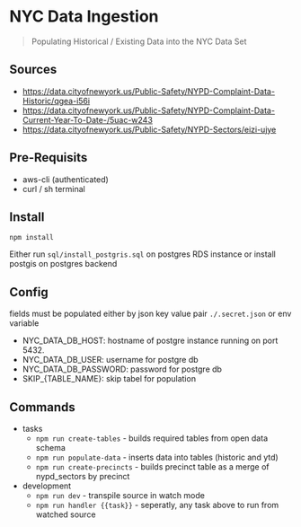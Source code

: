 # NYC Data Ingestion

> Populating Historical / Existing Data into the NYC Data Set

## Sources
* https://data.cityofnewyork.us/Public-Safety/NYPD-Complaint-Data-Historic/qgea-i56i
* https://data.cityofnewyork.us/Public-Safety/NYPD-Complaint-Data-Current-Year-To-Date-/5uac-w243
* https://data.cityofnewyork.us/Public-Safety/NYPD-Sectors/eizi-ujye

## Pre-Requisits
* aws-cli (authenticated)
* curl / sh terminal

## Install

`npm install`

Either run `sql/install_postgris.sql` on postgres RDS instance or install postgis on postgres backend

## Config

fields must be populated either by json key value pair `./.secret.json` or env variable
* NYC_DATA_DB_HOST: hostname of postgre instance running on port 5432.
* NYC_DATA_DB_USER: username for postgre db
* NYC_DATA_DB_PASSWORD: password for postgre db
* SKIP_{TABLE_NAME}: skip tabel for population

## Commands
* tasks
  * `npm run create-tables` - builds required tables from open data schema
  * `npm run populate-data` - inserts data into tables (historic and ytd)
  * `npm run create-precincts` - builds precinct table as a merge of nypd_sectors by precinct
* development
  * `npm run dev` - transpile source in watch mode
  * `npm run handler {{task}}` - seperatly, any task above to run from watched source

